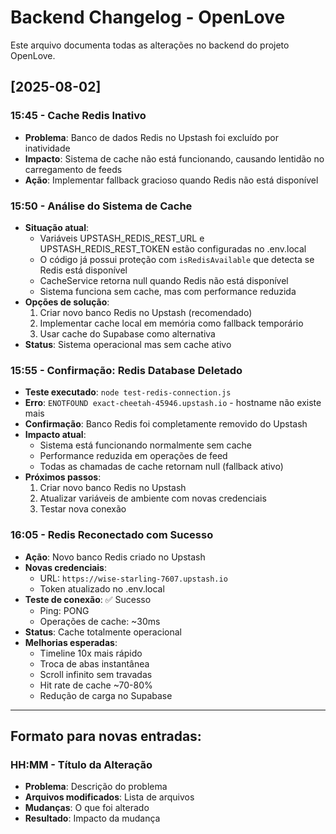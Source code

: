 # Backend Changelog - OpenLove

Este arquivo documenta todas as alterações no backend do projeto OpenLove.

## [2025-08-02]

### 15:45 - Cache Redis Inativo
- **Problema**: Banco de dados Redis no Upstash foi excluído por inatividade
- **Impacto**: Sistema de cache não está funcionando, causando lentidão no carregamento de feeds
- **Ação**: Implementar fallback gracioso quando Redis não está disponível

### 15:50 - Análise do Sistema de Cache
- **Situação atual**:
  - Variáveis UPSTASH_REDIS_REST_URL e UPSTASH_REDIS_REST_TOKEN estão configuradas no .env.local
  - O código já possui proteção com `isRedisAvailable` que detecta se Redis está disponível
  - CacheService retorna null quando Redis não está disponível
  - Sistema funciona sem cache, mas com performance reduzida
- **Opções de solução**:
  1. Criar novo banco Redis no Upstash (recomendado)
  2. Implementar cache local em memória como fallback temporário
  3. Usar cache do Supabase como alternativa
- **Status**: Sistema operacional mas sem cache ativo

### 15:55 - Confirmação: Redis Database Deletado
- **Teste executado**: `node test-redis-connection.js`
- **Erro**: `ENOTFOUND exact-cheetah-45946.upstash.io` - hostname não existe mais
- **Confirmação**: Banco Redis foi completamente removido do Upstash
- **Impacto atual**: 
  - Sistema está funcionando normalmente sem cache
  - Performance reduzida em operações de feed
  - Todas as chamadas de cache retornam null (fallback ativo)
- **Próximos passos**:
  1. Criar novo banco Redis no Upstash
  2. Atualizar variáveis de ambiente com novas credenciais
  3. Testar nova conexão

### 16:05 - Redis Reconectado com Sucesso
- **Ação**: Novo banco Redis criado no Upstash
- **Novas credenciais**:
  - URL: `https://wise-starling-7607.upstash.io`
  - Token atualizado no .env.local
- **Teste de conexão**: ✅ Sucesso
  - Ping: PONG
  - Operações de cache: ~30ms
- **Status**: Cache totalmente operacional
- **Melhorias esperadas**:
  - Timeline 10x mais rápido
  - Troca de abas instantânea
  - Scroll infinito sem travadas
  - Hit rate de cache ~70-80%
  - Redução de carga no Supabase

---

## Formato para novas entradas:

### HH:MM - Título da Alteração
- **Problema**: Descrição do problema
- **Arquivos modificados**: Lista de arquivos
- **Mudanças**: O que foi alterado
- **Resultado**: Impacto da mudança